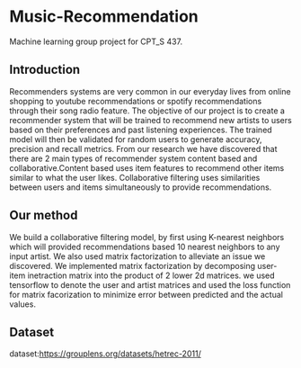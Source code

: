 # Music-Recommendation
Machine learning group project for CPT_S 437.
## Introduction
Recommenders systems are very common in our everyday lives from online shopping to youtube recommendations or spotify recommendations through their song radio feature. 
The objective of our project is to create a recommender system that will be trained to recommend new artists to users based on their preferences and past listening experiences. The trained model will then be validated for random users to generate accuracy, precision and recall metrics.
From our research we have discovered that there are 2 main types of recommender system content based and collaborative.Content based uses item features to recommend other items similar to what the user likes. Collaborative filtering uses similarities between users and items simultaneously to provide recommendations.

## Our method
We build a collaborative filtering model, by first using K-nearest neighbors which will provided recommendations based 10 nearest neighbors to any input artist. We also used matrix factorization to alleviate an issue we discovered. We implemented matrix factorization by decomposing user-item inetraction matrix into the product of 2 lower 2d matrices. we used tensorflow to denote the user and artist matrices and used the loss function for matrix facorization to minimize error between predicted and the actual values.

## Dataset
dataset:https://grouplens.org/datasets/hetrec-2011/
